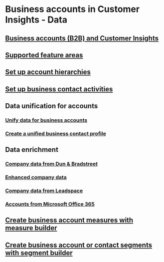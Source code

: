 # Business accounts in Customer Insights - Data
## [Business accounts (B2B) and Customer Insights](work-with-business-accounts.md)
## [Supported feature areas](supported-features-b2b.md)

## [Set up account hierarchies](account-hierarchies.md)
## [Set up business contact activities](activities-contacts.md)

## Data unification for accounts
### [Unify data for business accounts](data-unification-b2b.md)
### [Create a unified business contact profile](data-unification-contacts.md)

## Data enrichment
### [Company data from Dun & Bradstreet](enrichment-dnb.md)
### [Enhanced company data](enrichment-enhanced-company-data.md)
### [Company data from Leadspace](enrichment-leadspace.md)
### [Accounts from Microsoft Office 365](enrichment-office.md)

## [Create business account measures with measure builder](measure-builder-b2b.md)
## [Create business account or contact segments with segment builder](segment-builder-b2b.md)
